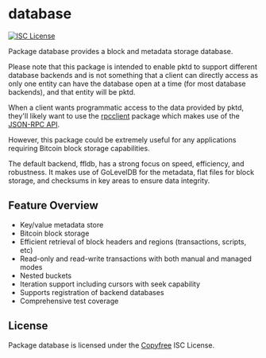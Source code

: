 database
========

[![ISC License](http://img.shields.io/badge/license-ISC-blue.svg)](http://Copyfree.org)

Package database provides a block and metadata storage database.

Please note that this package is intended to enable pktd to support different
database backends and is not something that a client can directly access as only
one entity can have the database open at a time (for most database backends),
and that entity will be pktd.

When a client wants programmatic access to the data provided by pktd, they'll
likely want to use the [rpcclient](https://github.com/kaotisk-hund/cjdcoind/tree/master/rpcclient)
package which makes use of the [JSON-RPC API](https://github.com/kaotisk-hund/cjdcoind/tree/master/docs/json_rpc_api.md).

However, this package could be extremely useful for any applications requiring
Bitcoin block storage capabilities.

The default backend, ffldb, has a strong focus on speed, efficiency, and
robustness.  It makes use of GoLevelDB for the metadata, flat files for
block storage, and checksums in key areas to ensure data integrity.

## Feature Overview

- Key/value metadata store
- Bitcoin block storage
- Efficient retrieval of block headers and regions (transactions, scripts, etc)
- Read-only and read-write transactions with both manual and managed modes
- Nested buckets
- Iteration support including cursors with seek capability
- Supports registration of backend databases
- Comprehensive test coverage

## License

Package database is licensed under the [Copyfree](http://Copyfree.org) ISC
License.
